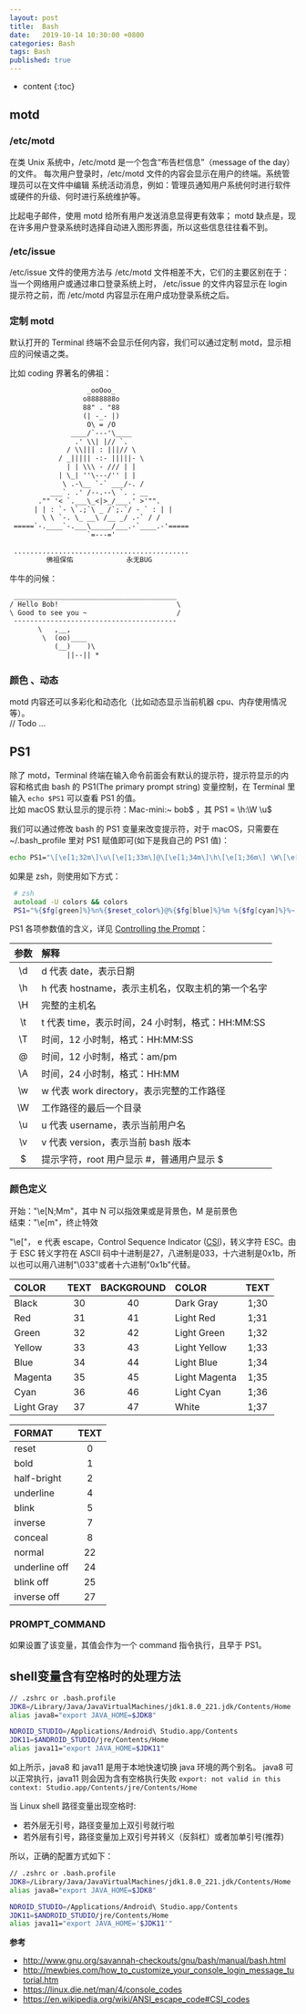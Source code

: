 ```yaml
---
layout: post
title:  Bash
date:   2019-10-14 10:30:00 +0800
categories: Bash
tags: Bash
published: true
---
```


* content
{:toc}

## motd

### /etc/motd

在类 Unix 系统中，/etc/motd 是一个包含“布告栏信息”（message of the day）的文件。
每次用户登录时，/etc/motd 文件的内容会显示在用户的终端。系统管理员可以在文件中编辑
系统活动消息，例如：管理员通知用户系统何时进行软件或硬件的升级、何时进行系统维护等。

比起电子邮件，使用 motd 给所有用户发送消息显得更有效率；
motd 缺点是，现在许多用户登录系统时选择自动进入图形界面，所以这些信息往往看不到。

### /etc/issue

/etc/issue 文件的使用方法与 /etc/motd 文件相差不大，它们的主要区别在于：当一个网络用户或通过串口登录系统上时，
/etc/issue 的文件内容显示在 login 提示符之前，而 /etc/motd 内容显示在用户成功登录系统之后。

### 定制 motd

默认打开的 Terminal 终端不会显示任何内容，我们可以通过定制 motd，显示相应的问候语之类。

比如 coding 界著名的佛祖：

```txt
                   _ooOoo_
                  o8888888o
                  88" . "88
                  (| -_- |)
                   O\ = /O
               ____/`---'\____
                .' \\| |// `.
              / \\||| : |||// \
            / _||||| -:- |||||- \
              | | \\\ - /// | |
            | \_| ''\---/'' | |
             \ .-\__ `-` ___/-. /
          ___`. .' /--.--\ `. . __
       ."" '< `.___\_<|>_/___.' >'"".
      | | : `- \`.;`\ _ /`;.`/ - ` : | |
        \ \ `-. \_ __\ /__ _/ .-` / /
 =====`-.____`-.___\_____/___.-`____.-'=====
                   `=---='

 ...........................................
         佛祖保佑             永无BUG

```

牛牛的问候：

```txt
 ________________________________________
/ Hello Bob!                             \  
\ Good to see you ~                      /
 ----------------------------------------
       \   ,__,
        \  (oo)____
           (__)    )\
              ||--|| *

```

### 颜色 、动态

motd 内容还可以多彩化和动态化（比如动态显示当前机器 cpu、内存使用情况等）。  
// Todo ...

## PS1

除了 motd，Terminal 终端在输入命令前面会有默认的提示符，提示符显示的内容和格式由 bash 的 PS1(The primary prompt string) 变量控制，在 Terminal 里输入 `echo $PS1` 可以查看 PS1 的值。  
比如 macOS 默认显示的提示符：Mac-mini:~ bob$ ，其 PS1 = \h:\W \u\$ 

我们可以通过修改 bash 的 PS1 变量来改变提示符，对于 macOS，只需要在 ~/.bash_profile 里对 PS1 赋值即可(如下是我自己的 PS1 值)：

```bash
echo PS1="\[\e[1;32m\]\u\[\e[1;33m\]@\[\e[1;34m\]\h\[\e[1;36m\] \W\[\e[0m\]\$ " >> ~/.bash_profile
```

如果是 zsh，则使用如下方式：
```zsh
 # zsh
 autoload -U colors && colors
 PS1="%{$fg[green]%}%n%{$reset_color%}@%{$fg[blue]%}%m %{$fg[cyan]%}%~ %{$reset_color%}%% "
```

PS1 各项参数值的含义，详见 [Controlling the Prompt](http://www.gnu.org/savannah-checkouts/gnu/bash/manual/bash.html#Controlling-the-Prompt)：

|   参数  |   解释                                             |
|   :-:  |   :-                                              |
|   \d   |   d 代表 date，表示日期                              |
|   \h   |   h 代表 hostname，表示主机名，仅取主机的第一个名字      |
|   \H   |   完整的主机名                                       |
|   \t   |   t 代表 time，表示时间，24 小时制，格式：HH:MM:SS      |
|   \T   |   时间，12 小时制，格式：HH:MM:SS                     |
|   \@   |   时间，12 小时制，格式：am/pm                        |
|   \A   |   时间，24 小时制，格式：HH:MM                        |
|   \w   |   w 代表 work directory，表示完整的工作路径            |
|   \W   |   工作路径的最后一个目录                              |
|   \u   |   u 代表 username，表示当前用户名                     |
|   \v   |   v 代表 version，表示当前 bash 版本                  |
|   \$   |   提示字符，root 用户显示 #，普通用户显示 $             |

### 颜色定义

开始："\e[N;Mm"，其中 N 可以指效果或是背景色，M 是前景色  
结束："\e[m"，终止特效

"\e["， e 代表 escape，Control Sequence Indicator ([CSI](https://en.wikipedia.org/wiki/ANSI_escape_code#CSI_codes))，转义字符 ESC。由于 ESC 转义字符在 ASCII 码中十进制是27，八进制是033，十六进制是0x1b，所以也可以用八进制"\033"或者十六进制"0x1b"代替。

|  COLOR      |  TEXT  | BACKGROUND |  COLOR          |  TEXT    |
|  :-         |   :-:  |   :-:      |  :-             |  :-:     |
|  Black      |   30   |   40       |  Dark Gray      |  1;30    |
|  Red        |   31   |   41       |  Light Red      |  1;31    |
|  Green      |   32   |   42       |  Light Green    |  1;32    |
|  Yellow     |   33   |   43       |  Light Yellow   |  1;33    |
|  Blue       |   34   |   44       |  Light Blue     |  1;34    |
|  Magenta    |   35   |   45       |  Light Magenta  |  1;35    |
|  Cyan       |   36   |   46       |  Light Cyan     |  1;36    |
|  Light Gray |   37   |   47       |  White          |  1;37    |

|  FORMAT         |  TEXT |
|  :-             |  :-:  |
|  reset          |  0    |
|  bold           |  1    |
|  half-bright    |  2    |
|  underline      |  4    |
|  blink          |  5    |
|  inverse        |  7    |
|  conceal        |  8    |
|  normal         |  22   |
|  underline off  |  24   |
|  blink off      |  25   |
|  inverse off    |  27   |

### PROMPT_COMMAND

如果设置了该变量，其值会作为一个 command 指令执行，且早于 PS1。

## shell变量含有空格时的处理方法

```bash
// .zshrc or .bash.profile
JDK8=/Library/Java/JavaVirtualMachines/jdk1.8.0_221.jdk/Contents/Home
alias java8="export JAVA_HOME=$JDK8"

NDROID_STUDIO=/Applications/Android\ Studio.app/Contents
JDK11=$ANDROID_STUDIO/jre/Contents/Home
alias java11="export JAVA_HOME=$JDK11"
```

如上所示，java8 和 java11 是用于本地快速切换 java 环境的两个别名。 java8 可以正常执行，java11 则会因为含有空格执行失败
`export: not valid in this context: Studio.app/Contents/jre/Contents/Home`

当 Linux shell 路径变量出现空格时:
* 若外层无引号，路径变量加上双引号就行啦
* 若外层有引号，路径变量加上双引号并转义（反斜杠）或者加单引号(推荐)

所以，正确的配置方式如下：
```bash
// .zshrc or .bash.profile
JDK8=/Library/Java/JavaVirtualMachines/jdk1.8.0_221.jdk/Contents/Home
alias java8="export JAVA_HOME=$JDK8"

NDROID_STUDIO=/Applications/Android\ Studio.app/Contents
JDK11=$ANDROID_STUDIO/jre/Contents/Home
alias java11="export JAVA_HOME='$JDK11'"
```

**参考**

* <http://www.gnu.org/savannah-checkouts/gnu/bash/manual/bash.html>
* <http://mewbies.com/how_to_customize_your_console_login_message_tutorial.htm>
* <https://linux.die.net/man/4/console_codes>
* <https://en.wikipedia.org/wiki/ANSI_escape_code#CSI_codes>
